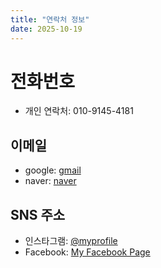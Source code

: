 ```yaml
---
title: "연락처 정보"
date: 2025-10-19
---
```


# 전화번호
- 개인 연락처: 010-9145-4181

## 이메일
- google: [gmail](nkdonghun712@gmail.com)
- naver: [naver](nkehdgns@naver.com)

## SNS 주소
- 인스타그램: [@myprofile](https://instagram.com/donghun712)
- Facebook: [My Facebook Page](https://www.facebook.com/gimdonghun.984618/)
